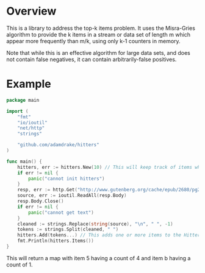# Overview

This is a library to address the top-k items problem.  It uses the Misra-Gries algorithm to provide the k items in a stream or data set of length m which appear more frequently than m/k, using only k-1 counters in memory.

Note that while this is an effective algorithm for large data sets, and does not contain false negatives, it can contain arbitrarily-false positives.

# Example

```go
package main

import (
	"fmt"
	"io/ioutil"
	"net/http"
	"strings"

	"github.com/adamdrake/hitters"
)

func main() {
	hitters, err := hitters.New(10) // This will keep track of items which appear with frequency datasetSize/50
	if err != nil {
		panic("cannot init hitters")
	}
	resp, err := http.Get("http://www.gutenberg.org/cache/epub/2680/pg2680.txt")
	source, err := ioutil.ReadAll(resp.Body)
	resp.Body.Close()
	if err != nil {
		panic("cannot get text")
	}
	cleaned := strings.Replace(string(source), "\n", " ", -1)
	tokens := strings.Split(cleaned, " ")
	hitters.Add(tokens...) // This adds one or more items to the Hitters
	fmt.Println(hitters.Items())
}
```

This will return a map with item 5 having a count of 4 and item b having a count of 1.  